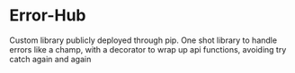 # Error-Hub
Custom library publicly deployed through pip. One shot library to handle errors like a champ, with a decorator to wrap up api functions, avoiding try catch again and again
